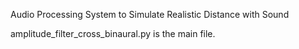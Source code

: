 Audio Processing System to Simulate Realistic Distance with Sound

amplitude_filter_cross_binaural.py is the main file.
